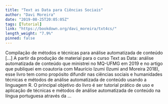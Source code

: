 ```yaml
---
title: "Text as Data para Ciências Sociais"
author: "Davi Moreira"
date: "2019-08-25T20:05:05Z"
tags: [Tutorial]
link: "https://bookdown.org/davi_moreira/txt4cs/"
length_weight: "7.9%"
pinned: false
---
```


Compilação de métodos e técnicas para análise automatizada de conteúdo [...] A partir da produção de material para o curso Text as Data: análise automatizada de conteúdo que ministrei no MQ-UFMG em 2019 e no artigo que publiquei em coautoria com Maurício Izumi (Izumi and Moreira 2018), esse livro tem como propósito difundir nas ciências sociais e humanidades técnicas e métodos de análise automatizada de conteúdo usando a linguagem R. O principal objetivo do livro é ser tutorial prático de uso e aplicação de técnicas e métodos de análise automatizada de conteúdo na língua portuguesa através da  ...
